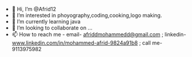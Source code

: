 - 👋 Hi, I’m @Afrid12
- 👀 I’m interested in phoyography,coding,cooking,logo making.
- 🌱 I’m currently learning java
- 💞️ I’m looking to collaborate on ...
- 📫 How to reach me -
email- afriddmohammedd@gmail.com ;
linkedin- www.linkedin.com/in/mohammed-afrid-9824a91b8 ;
call me- 9113975982
<!---
Afrid12/Afrid12 is a ✨ special ✨ repository because its `README.md` (this file) appears on your GitHub profile.
You can click the Preview link to take a look at your changes.
--->
